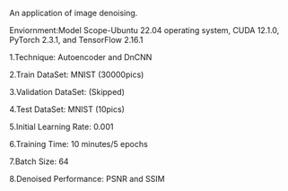 An application of image denoising.

Enviornment:Model Scope-Ubuntu 22.04 operating system, CUDA 12.1.0, PyTorch 2.3.1, and TensorFlow 2.16.1

1.Technique: Autoencoder and DnCNN

2.Train DataSet: MNIST (30000pics)

3.Validation DataSet: (Skipped)

4.Test DataSet: MNIST (10pics)

5.Initial Learning Rate: 0.001

6.Training Time: 10 minutes/5 epochs

7.Batch Size: 64

8.Denoised Performance: PSNR and SSIM



